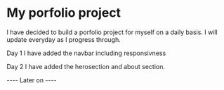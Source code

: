 # My porfolio project

I have decided to build a porfolio project for myself on a daily basis. 
I will update everyday as I progress through.

Day 1
I have added the navbar including responsivness

Day 2 
I have added the herosection and about section.

---- Later on ---- 
